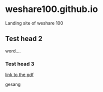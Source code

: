 # weshare100.github.io
Landing site of weshare 100
## Test head 2
word....
### Test head 3
[link to the pdf](documents/test.pdf)

gesang